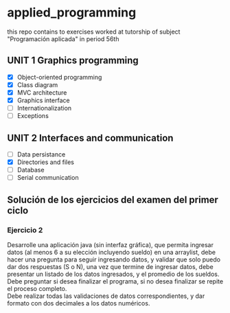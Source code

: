# applied_programming
this repo contains to exercises worked at tutorship of subject "Programación aplicada" in period 56th

 ## UNIT 1 Graphics programming
- [x] Object-oriented programming
- [x] Class diagram
- [x] MVC architecture
- [x] Graphics interface 
- [ ] Internationalization
- [ ] Exceptions

 ## UNIT 2 Interfaces and communication
- [ ] Data persistance
- [x] Directories and files
- [ ] Database
- [ ] Serial communication

## Solución de los ejercicios del examen del primer ciclo
### Ejercicio 2
Desarrolle una aplicación java (sin interfaz gráfica), que permita ingresar datos (al menos 6 a su elección incluyendo sueldo) en una arraylist, debe hacer una pregunta para seguir ingresando datos, y validar que solo puedo dar dos respuestas (S o N), una vez que termine de ingresar datos, debe presentar un listado de los datos ingresados, y el promedio de los sueldos.
<br/>Debe preguntar si desea finalizar el programa, si no desea finalizar se repite el proceso completo.
<br/>Debe realizar todas las validaciones de datos correspondientes, y dar formato con dos decimales a los datos numéricos.

